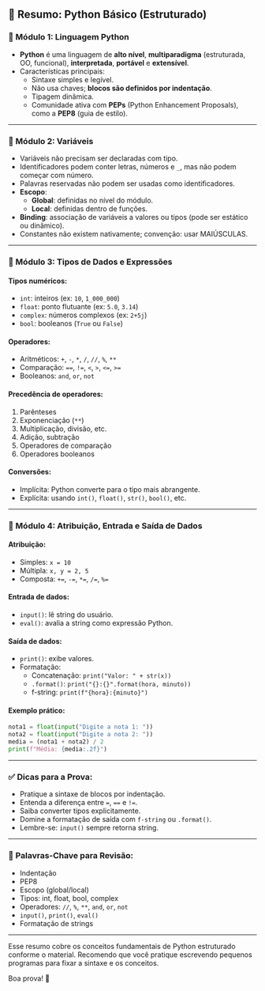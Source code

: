 
## 📘 Resumo: Python Básico (Estruturado)

### 🔹 Módulo 1: Linguagem Python
- **Python** é uma linguagem de **alto nível**, **multiparadigma** (estruturada, OO, funcional), **interpretada**, **portável** e **extensível**.
- Características principais:
  - Sintaxe simples e legível.
  - Não usa chaves; **blocos são definidos por indentação**.
  - Tipagem dinâmica.
  - Comunidade ativa com **PEPs** (Python Enhancement Proposals), como a **PEP8** (guia de estilo).

---

### 🔹 Módulo 2: Variáveis
- Variáveis não precisam ser declaradas com tipo.
- Identificadores podem conter letras, números e `_`, mas não podem começar com número.
- Palavras reservadas não podem ser usadas como identificadores.
- **Escopo**:
  - **Global**: definidas no nível do módulo.
  - **Local**: definidas dentro de funções.
- **Binding**: associação de variáveis a valores ou tipos (pode ser estático ou dinâmico).
- Constantes não existem nativamente; convenção: usar MAIÚSCULAS.

---

### 🔹 Módulo 3: Tipos de Dados e Expressões
#### Tipos numéricos:
- `int`: inteiros (ex: `10`, `1_000_000`)
- `float`: ponto flutuante (ex: `5.0`, `3.14`)
- `complex`: números complexos (ex: `2+5j`)
- `bool`: booleanos (`True` ou `False`)

#### Operadores:
- Aritméticos: `+`, `-`, `*`, `/`, `//`, `%`, `**`
- Comparação: `==`, `!=`, `<`, `>`, `<=`, `>=`
- Booleanos: `and`, `or`, `not`

#### Precedência de operadores:
1. Parênteses
2. Exponenciação (`**`)
3. Multiplicação, divisão, etc.
4. Adição, subtração
5. Operadores de comparação
6. Operadores booleanos

#### Conversões:
- Implícita: Python converte para o tipo mais abrangente.
- Explícita: usando `int()`, `float()`, `str()`, `bool()`, etc.

---

### 🔹 Módulo 4: Atribuição, Entrada e Saída de Dados

#### Atribuição:
- Simples: `x = 10`
- Múltipla: `x, y = 2, 5`
- Composta: `+=`, `-=`, `*=`, `/=`, `%=`

#### Entrada de dados:
- `input()`: lê string do usuário.
- `eval()`: avalia a string como expressão Python.

#### Saída de dados:
- `print()`: exibe valores.
- Formatação:
  - Concatenação: `print("Valor: " + str(x))`
  - `.format()`: `print("{}:{}".format(hora, minuto))`
  - f-string: `print(f"{hora}:{minuto}")`

#### Exemplo prático:
```python
nota1 = float(input("Digite a nota 1: "))
nota2 = float(input("Digite a nota 2: "))
media = (nota1 + nota2) / 2
print(f"Média: {media:.2f}")
```

---

### ✅ Dicas para a Prova:
- Pratique a sintaxe de blocos por indentação.
- Entenda a diferença entre `=`, `==` e `!=`.
- Saiba converter tipos explicitamente.
- Domine a formatação de saída com `f-string` ou `.format()`.
- Lembre-se: `input()` sempre retorna string.

---

### 📌 Palavras-Chave para Revisão:
- Indentação
- PEP8
- Escopo (global/local)
- Tipos: int, float, bool, complex
- Operadores: `//`, `%`, `**`, `and`, `or`, `not`
- `input()`, `print()`, `eval()`
- Formatação de strings

---

Esse resumo cobre os conceitos fundamentais de Python estruturado conforme o material. Recomendo que você pratique escrevendo pequenos programas para fixar a sintaxe e os conceitos.

Boa prova! 🚀